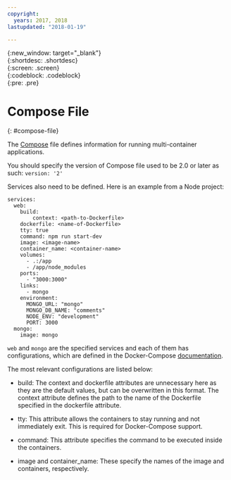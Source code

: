 ```yaml
---
copyright:
  years: 2017, 2018
lastupdated: "2018-01-19"

---
```



{:new_window: target="_blank"}  
{:shortdesc: .shortdesc}  
{:screen: .screen}  
{:codeblock: .codeblock}  
{:pre: .pre}  

# Compose File
{: #compose-file}

The [Compose](https://docs.docker.com/compose/overview/) file defines information for running multi-container applications.

You should specify the version of Compose file used to be 2.0 or later as such:
`version: '2'`

Services also need to be defined. Here is an example from a Node project:
```
services:
  web:
    build: 
    	context: <path-to-Dockerfile>
	dockerfile: <name-of-Dockerfile>
    tty: true
    command: npm run start-dev
    image: <image-name>
    container_name: <container-name>
    volumes:
      - .:/app
      - /app/node_modules
    ports:
      - "3000:3000"
    links:
      - mongo
    environment:
      MONGO_URL: "mongo"
      MONGO_DB_NAME: "comments"
      NODE_ENV: "development"
      PORT: 3000
  mongo:
    image: mongo
```

`web` and `mongo` are the specified services and each of them has configurations, which are defined in the Docker-Compose [documentation](https://docs.docker.com/compose/compose-file/compose-file-v2/).

The most relevant configurations are listed below:

* build: The context and dockerfile attributes are unnecessary here as they are the default values, but can be overwritten in this format. The context attribute defines the path to the name of the Dockerfile specified in the dockerfile attribute.

* tty: This attribute allows the containers to stay running and not immediately exit. This is required for Docker-Compose support.

* command: This attribute specifies the command to be executed inside the containers.

* image and container_name: These specify the names of the image and containers, respectively.


